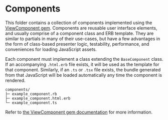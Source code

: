 # Components

This folder contains a collection of components implemented using the [ViewComponent gem](https://viewcomponent.org/). Components are reusable user interface elements, and usually comprise of a component class and ERB template. They are similar to partials in many of their use-cases, but have a few advantages in the form of class-based presenter logic, testability, performance, and conveniences for loading JavaScript assets.

Each component must implement a class extending the `BaseComponent` class. If an accompanying `.html.erb` file exists, it will be used as the template for that component. Similarly, if an `.ts` or `.tsx` file exists, the bundle generated from that JavaScript will be loaded automatically any time the component is rendered.

```
components/
├─ example_component.rb
├─ example_component.html.erb
└─ example_component.ts
```

Refer to [the ViewComponent gem documentation](https://viewcomponent.org/) for more information.
